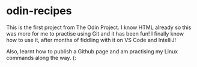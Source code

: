# odin-recipes

This is the first project from The Odin Project. I know HTML already so this was more for me to practise using Git and it has been fun! I finally know how to use it, after months of fiddling with it on VS Code and IntelliJ!

Also, learnt how to publish a Github page and am practising my Linux commands along the way. (: